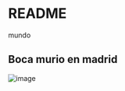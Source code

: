 # README
mundo
## Boca murio en madrid
![image](https://github.com/user-attachments/assets/ea7e12d4-d9c5-403e-9054-3949dd669f9e)
